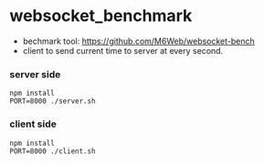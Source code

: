 # websocket_benchmark

 - bechmark tool: https://github.com/M6Web/websocket-bench
 - client to send current time to server at every second.

### server side
```
npm install
PORT=8000 ./server.sh
```

### client side
```
npm install
PORT=8000 ./client.sh
```
